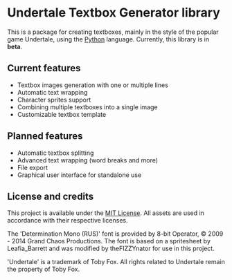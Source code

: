 # Undertale Textbox Generator library

This is a package for creating textboxes, mainly in the style of the popular game Undertale, using the [Python](https://www.python.org/) language. Currently, this library is in **beta**.

## Current features

- Textbox images generation with one or multiple lines
- Automatic text wrapping
- Character sprites support
- Combining multiple textboxes into a single image
- Customizable textbox template

## Planned features

- Automatic textbox splitting
- Advanced text wrapping (word breaks and more)
- File export
- Graphical user interface for standalone use

## License and credits

This project is available under the [MIT License](LICENSE). All assets are used in accordance with their respective licenses.

The 'Determination Mono (RUS)' font is provided by 8-bit Operator, © 2009 - 2014 Grand Chaos Productions. The font is based on a spritesheet by Leafia_Barrett and was modified by theFIZZYnator for use in this project.

'Undertale' is a trademark of Toby Fox. All rights related to Undertale remain the property of Toby Fox.
